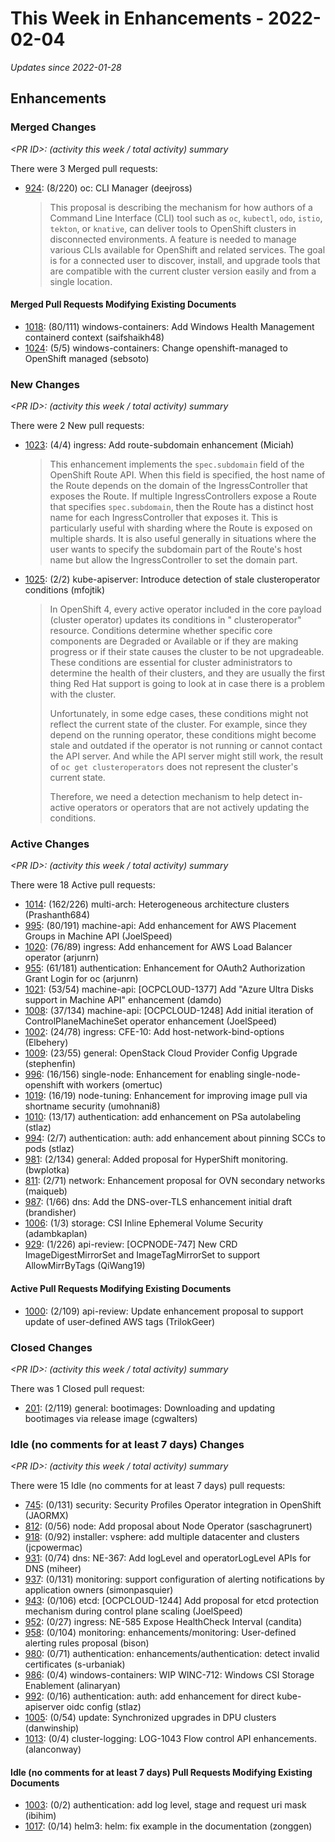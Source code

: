 # This Week in Enhancements - 2022-02-04

*Updates since 2022-01-28*


## Enhancements

### Merged Changes

*&lt;PR ID&gt;: (activity this week / total activity) summary*

There were 3 Merged pull requests:

- [924](https://github.com/openshift/enhancements/pull/924): (8/220) oc: CLI Manager (deejross)

  > This proposal is describing the mechanism for how authors of a
  > Command Line Interface (CLI) tool such as `oc`, `kubectl`, `odo`,
  > `istio`, `tekton`, or `knative`, can deliver tools to OpenShift
  > clusters in disconnected environments.  A feature is needed to
  > manage various CLIs available for OpenShift and related
  > services. The goal is for a connected user to discover, install,
  > and upgrade tools that are compatible with the current cluster
  > version easily and from a single location.

#### Merged Pull Requests Modifying Existing Documents

- [1018](https://github.com/openshift/enhancements/pull/1018): (80/111) windows-containers: Add Windows Health Management containerd context (saifshaikh48)
- [1024](https://github.com/openshift/enhancements/pull/1024): (5/5) windows-containers: Change openshift-managed to OpenShift managed (sebsoto)

### New Changes

*&lt;PR ID&gt;: (activity this week / total activity) summary*

There were 2 New pull requests:

- [1023](https://github.com/openshift/enhancements/pull/1023): (4/4) ingress: Add route-subdomain enhancement (Miciah)

  > This enhancement implements the `spec.subdomain` field of the OpenShift Route
  > API.  When this field is specified, the host name of the Route depends on the
  > domain of the IngressController that exposes the Route.  If multiple
  > IngressControllers expose a Route that specifies `spec.subdomain`, then the
  > Route has a distinct host name for each IngressController that exposes it.  This
  > is particularly useful with sharding where the Route is exposed on multiple
  > shards.  It is also useful generally in situations where the user wants to
  > specify the subdomain part of the Route's host name but allow the
  > IngressController to set the domain part.

- [1025](https://github.com/openshift/enhancements/pull/1025): (2/2) kube-apiserver: Introduce detection of stale clusteroperator conditions (mfojtik)

  > In OpenShift 4, every active operator included in the core payload (cluster operator) updates its conditions in "
  > clusteroperator" resource. Conditions determine whether specific core components are Degraded or Available or if they
  > are making progress or if their state causes the cluster to be not upgradeable. These conditions are essential for
  > cluster administrators to determine the health of their clusters, and they are usually the first thing Red Hat support
  > is going to look at in case there is a problem with the cluster.
  >
  > Unfortunately, in some edge cases, these conditions might not reflect the current state of the cluster. For example,
  > since they depend on the running operator, these conditions might become stale and outdated if the operator is not
  > running or cannot contact the API server. And while the API server might still work, the result
  > of `oc get clusteroperators` does not represent the cluster's current state.
  >
  > Therefore, we need a detection mechanism to help detect in-active operators or operators that are not actively updating
  > the conditions.


### Active Changes

*&lt;PR ID&gt;: (activity this week / total activity) summary*

There were 18 Active pull requests:

- [1014](https://github.com/openshift/enhancements/pull/1014): (162/226) multi-arch: Heterogeneous architecture clusters (Prashanth684)
- [995](https://github.com/openshift/enhancements/pull/995): (80/191) machine-api: Add enhancement for AWS Placement Groups in Machine API (JoelSpeed)
- [1020](https://github.com/openshift/enhancements/pull/1020): (76/89) ingress: Add enhancement for AWS Load Balancer operator (arjunrn)
- [955](https://github.com/openshift/enhancements/pull/955): (61/181) authentication: Enhancement for OAuth2 Authorization Grant Login for oc (arjunrn)
- [1021](https://github.com/openshift/enhancements/pull/1021): (53/54) machine-api: [OCPCLOUD-1377] Add "Azure Ultra Disks support in Machine API" enhancement (damdo)
- [1008](https://github.com/openshift/enhancements/pull/1008): (37/134) machine-api: [OCPCLOUD-1248] Add initial iteration of ControlPlaneMachineSet operator enhancement (JoelSpeed)
- [1002](https://github.com/openshift/enhancements/pull/1002): (24/78) ingress: CFE-10: Add host-network-bind-options (Elbehery)
- [1009](https://github.com/openshift/enhancements/pull/1009): (23/55) general: OpenStack Cloud Provider Config Upgrade (stephenfin)
- [996](https://github.com/openshift/enhancements/pull/996): (16/156) single-node: Enhancement for enabling single-node-openshift with workers (omertuc)
- [1019](https://github.com/openshift/enhancements/pull/1019): (16/19) node-tuning: Enhancement for improving image pull via shortname security (umohnani8)
- [1010](https://github.com/openshift/enhancements/pull/1010): (13/17) authentication: add enhancement on PSa autolabeling (stlaz)
- [994](https://github.com/openshift/enhancements/pull/994): (2/7) authentication: auth: add enhancement about pinning SCCs to pods (stlaz)
- [981](https://github.com/openshift/enhancements/pull/981): (2/134) general: Added proposal for HyperShift monitoring. (bwplotka)
- [811](https://github.com/openshift/enhancements/pull/811): (2/71) network: Enhancement proposal for OVN secondary networks (maiqueb)
- [987](https://github.com/openshift/enhancements/pull/987): (1/66) dns: Add the DNS-over-TLS enhancement initial draft (brandisher)
- [1006](https://github.com/openshift/enhancements/pull/1006): (1/3) storage: CSI Inline Ephemeral Volume Security (adambkaplan)
- [929](https://github.com/openshift/enhancements/pull/929): (1/226) api-review: [OCPNODE-747] New CRD ImageDigestMirrorSet and ImageTagMirrorSet to support AllowMirrByTags (QiWang19)

#### Active Pull Requests Modifying Existing Documents

- [1000](https://github.com/openshift/enhancements/pull/1000): (2/109) api-review: Update enhancement proposal to support update of user-defined AWS tags  (TrilokGeer)

### Closed Changes

*&lt;PR ID&gt;: (activity this week / total activity) summary*

There was 1 Closed pull request:

- [201](https://github.com/openshift/enhancements/pull/201): (2/119) general: bootimages: Downloading and updating bootimages via release image (cgwalters)

### Idle (no comments for at least 7 days) Changes

*&lt;PR ID&gt;: (activity this week / total activity) summary*

There were 15 Idle (no comments for at least 7 days) pull requests:

- [745](https://github.com/openshift/enhancements/pull/745): (0/131) security: Security Profiles Operator integration in OpenShift (JAORMX)
- [812](https://github.com/openshift/enhancements/pull/812): (0/56) node: Add proposal about Node Operator (saschagrunert)
- [918](https://github.com/openshift/enhancements/pull/918): (0/92) installer: vsphere: add multiple datacenter and clusters (jcpowermac)
- [931](https://github.com/openshift/enhancements/pull/931): (0/74) dns: NE-367: Add logLevel and operatorLogLevel APIs for DNS  (miheer)
- [937](https://github.com/openshift/enhancements/pull/937): (0/131) monitoring: support configuration of alerting notifications by application owners (simonpasquier)
- [943](https://github.com/openshift/enhancements/pull/943): (0/106) etcd: [OCPCLOUD-1244] Add proposal for etcd protection mechanism during control plane scaling (JoelSpeed)
- [952](https://github.com/openshift/enhancements/pull/952): (0/27) ingress: NE-585 Expose HealthCheck Interval (candita)
- [958](https://github.com/openshift/enhancements/pull/958): (0/104) monitoring: enhancements/monitoring: User-defined alerting rules proposal (bison)
- [980](https://github.com/openshift/enhancements/pull/980): (0/71) authentication: enhancements/authentication: detect invalid certificates (s-urbaniak)
- [986](https://github.com/openshift/enhancements/pull/986): (0/4) windows-containers: WIP WINC-712: Windows CSI Storage Enablement (alinaryan)
- [992](https://github.com/openshift/enhancements/pull/992): (0/16) authentication: auth: add enhancement for direct kube-apiserver oidc config (stlaz)
- [1005](https://github.com/openshift/enhancements/pull/1005): (0/54) update: Synchronized upgrades in DPU clusters (danwinship)
- [1013](https://github.com/openshift/enhancements/pull/1013): (0/4) cluster-logging: LOG-1043 Flow control API enhancements. (alanconway)

#### Idle (no comments for at least 7 days) Pull Requests Modifying Existing Documents

- [1003](https://github.com/openshift/enhancements/pull/1003): (0/2) authentication: add log level, stage and request uri mask (ibihim)
- [1017](https://github.com/openshift/enhancements/pull/1017): (0/14) helm3: helm: fix example in the documentation (zonggen)

